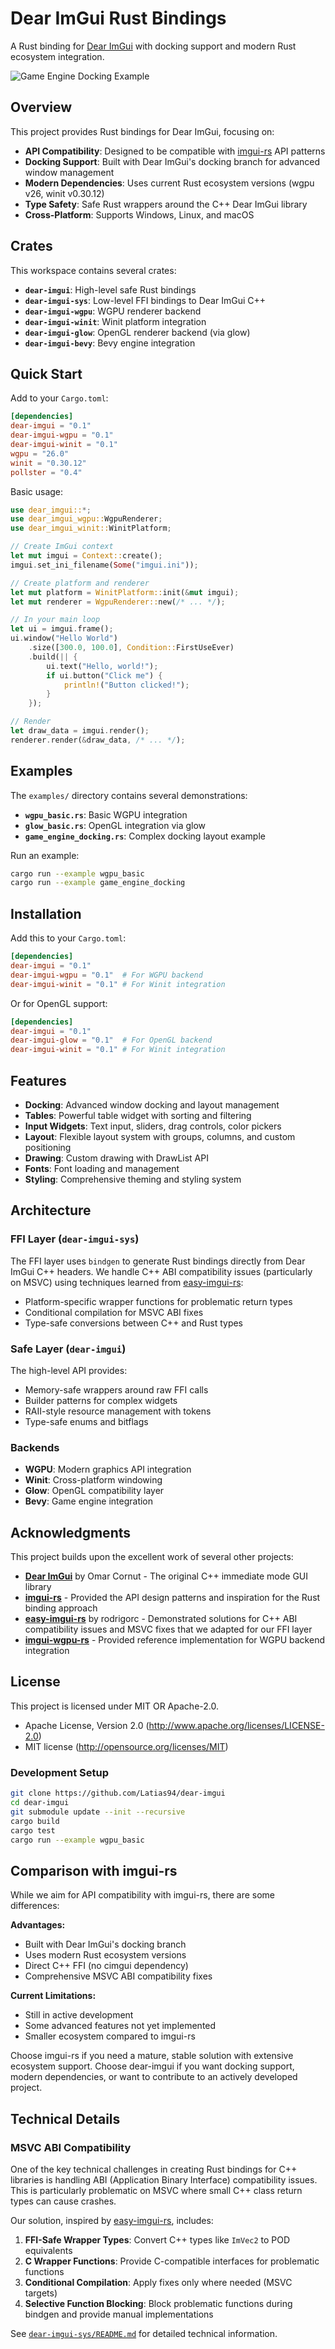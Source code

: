 # Dear ImGui Rust Bindings

A Rust binding for [Dear ImGui](https://github.com/ocornut/imgui) with docking support and modern Rust ecosystem integration.

![Game Engine Docking Example](screenshots/game-engine-docking.png)

## Overview

This project provides Rust bindings for Dear ImGui, focusing on:

- **API Compatibility**: Designed to be compatible with [imgui-rs](https://github.com/imgui-rs/imgui-rs) API patterns
- **Docking Support**: Built with Dear ImGui's docking branch for advanced window management
- **Modern Dependencies**: Uses current Rust ecosystem versions (wgpu v26, winit v0.30.12)
- **Type Safety**: Safe Rust wrappers around the C++ Dear ImGui library
- **Cross-Platform**: Supports Windows, Linux, and macOS

## Crates

This workspace contains several crates:

- **`dear-imgui`**: High-level safe Rust bindings
- **`dear-imgui-sys`**: Low-level FFI bindings to Dear ImGui C++
- **`dear-imgui-wgpu`**: WGPU renderer backend
- **`dear-imgui-winit`**: Winit platform integration
- **`dear-imgui-glow`**: OpenGL renderer backend (via glow)
- **`dear-imgui-bevy`**: Bevy engine integration

## Quick Start

Add to your `Cargo.toml`:

```toml
[dependencies]
dear-imgui = "0.1"
dear-imgui-wgpu = "0.1"
dear-imgui-winit = "0.1"
wgpu = "26.0"
winit = "0.30.12"
pollster = "0.4"
```

Basic usage:

```rust
use dear_imgui::*;
use dear_imgui_wgpu::WgpuRenderer;
use dear_imgui_winit::WinitPlatform;

// Create ImGui context
let mut imgui = Context::create();
imgui.set_ini_filename(Some("imgui.ini"));

// Create platform and renderer
let mut platform = WinitPlatform::init(&mut imgui);
let mut renderer = WgpuRenderer::new(/* ... */);

// In your main loop
let ui = imgui.frame();
ui.window("Hello World")
    .size([300.0, 100.0], Condition::FirstUseEver)
    .build(|| {
        ui.text("Hello, world!");
        if ui.button("Click me") {
            println!("Button clicked!");
        }
    });

// Render
let draw_data = imgui.render();
renderer.render(&draw_data, /* ... */);
```

## Examples

The `examples/` directory contains several demonstrations:

- **`wgpu_basic.rs`**: Basic WGPU integration
- **`glow_basic.rs`**: OpenGL integration via glow
- **`game_engine_docking.rs`**: Complex docking layout example

Run an example:

```bash
cargo run --example wgpu_basic
cargo run --example game_engine_docking
```

## Installation

Add this to your `Cargo.toml`:

```toml
[dependencies]
dear-imgui = "0.1"
dear-imgui-wgpu = "0.1"  # For WGPU backend
dear-imgui-winit = "0.1" # For Winit integration
```

Or for OpenGL support:

```toml
[dependencies]
dear-imgui = "0.1"
dear-imgui-glow = "0.1"  # For OpenGL backend
dear-imgui-winit = "0.1" # For Winit integration
```

## Features

- **Docking**: Advanced window docking and layout management
- **Tables**: Powerful table widget with sorting and filtering
- **Input Widgets**: Text input, sliders, drag controls, color pickers
- **Layout**: Flexible layout system with groups, columns, and custom positioning
- **Drawing**: Custom drawing with DrawList API
- **Fonts**: Font loading and management
- **Styling**: Comprehensive theming and styling system

## Architecture

### FFI Layer (`dear-imgui-sys`)

The FFI layer uses `bindgen` to generate Rust bindings directly from Dear ImGui C++ headers. We handle C++ ABI compatibility issues (particularly on MSVC) using techniques learned from [easy-imgui-rs](https://github.com/rodrigorc/easy-imgui-rs/):

- Platform-specific wrapper functions for problematic return types
- Conditional compilation for MSVC ABI fixes
- Type-safe conversions between C++ and Rust types

### Safe Layer (`dear-imgui`)

The high-level API provides:

- Memory-safe wrappers around raw FFI calls
- Builder patterns for complex widgets
- RAII-style resource management with tokens
- Type-safe enums and bitflags

### Backends

- **WGPU**: Modern graphics API integration
- **Winit**: Cross-platform windowing
- **Glow**: OpenGL compatibility layer
- **Bevy**: Game engine integration

## Acknowledgments

This project builds upon the excellent work of several other projects:

- **[Dear ImGui](https://github.com/ocornut/imgui)** by Omar Cornut - The original C++ immediate mode GUI library
- **[imgui-rs](https://github.com/imgui-rs/imgui-rs)** - Provided the API design patterns and inspiration for the Rust binding approach
- **[easy-imgui-rs](https://github.com/rodrigorc/easy-imgui-rs/)** by rodrigorc - Demonstrated solutions for C++ ABI compatibility issues and MSVC fixes that we adapted for our FFI layer
- **[imgui-wgpu-rs](https://github.com/Yatekii/imgui-wgpu-rs/)** - Provided reference implementation for WGPU backend integration

## License

This project is licensed under MIT OR Apache-2.0.

- Apache License, Version 2.0 (<http://www.apache.org/licenses/LICENSE-2.0>)
- MIT license (<http://opensource.org/licenses/MIT>)

### Development Setup

```bash
git clone https://github.com/Latias94/dear-imgui
cd dear-imgui
git submodule update --init --recursive
cargo build
cargo test
cargo run --example wgpu_basic
```

## Comparison with imgui-rs

While we aim for API compatibility with imgui-rs, there are some differences:

**Advantages:**

- Built with Dear ImGui's docking branch
- Uses modern Rust ecosystem versions
- Direct C++ FFI (no cimgui dependency)
- Comprehensive MSVC ABI compatibility fixes

**Current Limitations:**

- Still in active development
- Some advanced features not yet implemented
- Smaller ecosystem compared to imgui-rs

Choose imgui-rs if you need a mature, stable solution with extensive ecosystem support. Choose dear-imgui if you want docking support, modern dependencies, or want to contribute to an actively developed project.

## Technical Details

### MSVC ABI Compatibility

One of the key technical challenges in creating Rust bindings for C++ libraries is handling ABI (Application Binary Interface) compatibility issues. This is particularly problematic on MSVC where small C++ class return types can cause crashes.

Our solution, inspired by [easy-imgui-rs](https://github.com/rodrigorc/easy-imgui-rs/), includes:

1. **FFI-Safe Wrapper Types**: Convert C++ types like `ImVec2` to POD equivalents
2. **C Wrapper Functions**: Provide C-compatible interfaces for problematic functions
3. **Conditional Compilation**: Apply fixes only where needed (MSVC targets)
4. **Selective Function Blocking**: Block problematic functions during bindgen and provide manual implementations

See [`dear-imgui-sys/README.md`](dear-imgui-sys/README.md) for detailed technical information.
